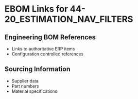 # EBOM Links for 44-20_ESTIMATION_NAV_FILTERS

## Engineering BOM References
- Links to authoritative ERP items
- Configuration controlled references

## Sourcing Information
- Supplier data
- Part numbers
- Material specifications
